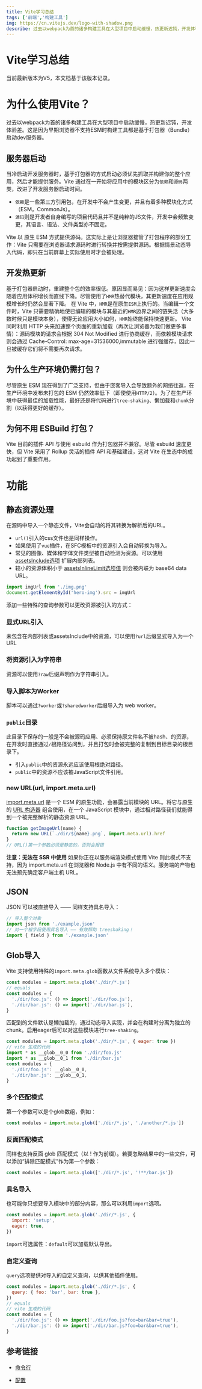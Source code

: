 ```yaml
---
title: Vite学习总结
tags: ['前端','构建工具']
img: https://cn.vitejs.dev/logo-with-shadow.png
describe: 过去以webpack为首的诸多构建工具在大型项目中启动缓慢，热更新迟钝，开发体验差。这是因为早期浏览器不支持ESM时构建工具都是基于打包器（Bundle）启动dev服务器。
---
```

# Vite学习总结 

当前最新版本为V5，本文档基于该版本记录。

# 为什么使用Vite？

过去以webpack为首的诸多构建工具在大型项目中启动缓慢，热更新迟钝，开发体验差。这是因为早期浏览器不支持ESM时构建工具都是基于打包器（Bundle）启动dev服务器。

## 服务器启动

当冷启动开发服务器时，基于打包器的方式启动必须优先抓取并构建你的整个应用，然后才能提供服务。Vite 通过在一开始将应用中的模块区分为`依赖`和`源码`两类，改进了开发服务器启动时间。

- `依赖`是一些第三方引用包，在开发中不会产生变更，并且有着多种模块化方式（ESM，CommonJs）。
- `源码`则是开发者自身编写的项目代码且并不是纯粹的JS文件，开发中会频繁变更，其语言、语法、文件类型亦不固定。

Vite 以 原生 ESM 方式提供源码。这实际上是让浏览器接管了打包程序的部分工作：Vite 只需要在浏览器请求源码时进行转换并按需提供源码。根据情景动态导入代码，即只在当前屏幕上实际使用时才会被处理。

## 开发热更新
基于打包器启动时，重建整个包的效率很低。原因显而易见：因为这样更新速度会随着应用体积增长而直线下降。尽管使用了`HMR`热替代模块，其更新速度在应用规模增长时仍然会显著下降。
在 Vite 中，`HMR`是在原生`ESM`上执行的。当编辑一个文件时，Vite 只需要精确地使已编辑的模块与其最近的`HMR`边界之间的链失活（大多数时候只是模块本身），使得无论应用大小如何，`HMR`始终能保持快速更新。
Vite 同时利用 HTTP 头来加速整个页面的重新加载（再次让浏览器为我们做更多事情）：源码模块的请求会根据 304 Not Modified 进行协商缓存，而依赖模块请求则会通过 Cache-Control: max-age=31536000,immutable 进行强缓存，因此一旦被缓存它们将不需要再次请求。
## 为什么生产环境仍需打包？
尽管原生 ESM 现在得到了广泛支持，但由于嵌套导入会导致额外的网络往返，在生产环境中发布未打包的 ESM 仍然效率低下（即使使用`HTTP/2`）。为了在生产环境中获得最佳的加载性能，最好还是将代码进行`tree-shaking`、懒加载和`chunk`分割（以获得更好的缓存）。
## 为何不用 ESBuild 打包？
Vite 目前的插件 API 与使用 esbuild 作为打包器并不兼容。尽管 esbuild 速度更快，但 Vite 采用了 Rollup 灵活的插件 API 和基础建设，这对 Vite 在生态中的成功起到了重要作用。
# 功能
## 静态资源处理
在源码中导入一个静态文件，Vite会自动的将其转换为解析后的URL。

- `url()`引入的css文件也是同样操作。
- 如果使用了`vue`插件，在SFC模板中的资源引入会自动转换为导入。
- 常见的图像、媒体和字体文件类型被自动检测为资源。可以使用 [assetsInclude选项](https://cn.vitejs.dev/config/shared-options.html#assetsinclude) 扩展内部列表。
- 较小的资源体积小于 [assetsInlineLimit选项值](https://cn.vitejs.dev/config/build-options.html#build-assetsinlinelimit) 则会被内联为 base64 data URL。
```javascript
import imgUrl from './img.png'
document.getElementById('hero-img').src = imgUrl
```
添加一些特殊的查询参数可以更改资源被引入的方式：
### 显式URL引入
未包含在内部列表或assetsInclude中的资源，可以使用`?url`后缀显式导入为一个URL
### 将资源引入为字符串
资源可以使用`?raw`后缀声明作为字符串引入。
### 导入脚本为Worker
脚本可以通过`?worker`或`?sharedworker`后缀导入为 web worker。
### `public`目录
此目录下保存的一般是不会被源码应用、必须保持原文件名不被hash、的资源，在开发时直接通过`/`根路径访问到，并且打包时会被完整的复制到目标目录的根目录下。

- 引入`public`中的资源永远应该使用根绝对路径。
- `public`中的资源不应该被JavaScript文件引用。

### new URL(url, import.meta.url)
[import.meta.url](https://developer.mozilla.org/en-US/docs/Web/JavaScript/Reference/Statements/import.meta) 是一个 ESM 的原生功能，会暴露当前模块的 URL。将它与原生的 [URL 构造器](https://developer.mozilla.org/en-US/docs/Web/API/URL) 组合使用，在一个 JavaScript 模块中，通过相对路径我们就能得到一个被完整解析的静态资源 URL。
```javascript
function getImageUrl(name) {
  return new URL(`./dir/${name}.png`, import.meta.url).href
}
// URL()第一个参数必须是静态的，否则会报错
```

**注意：无法在 SSR 中使用**
如果你正在以服务端渲染模式使用 Vite 则此模式不支持，因为 import.meta.url 在浏览器和 Node.js 中有不同的语义。服务端的产物也无法预先确定客户端主机 URL。

## JSON
JSON 可以被直接导入 —— 同样支持具名导入：
```javascript
// 导入整个对象
import json from './example.json'
// 对一个根字段使用具名导入 —— 有效帮助 treeshaking！
import { field } from './example.json'
```
## Glob导入
Vite 支持使用特殊的`import.meta.glob`函数从文件系统导入多个模块：
```javascript
const modules = import.meta.glob('./dir/*.js')
// equals
const modules = {
  './dir/foo.js': () => import('./dir/foo.js'),
  './dir/bar.js': () => import('./dir/bar.js'),
}
```
匹配到的文件默认是懒加载的，通过动态导入实现，并会在构建时分离为独立的 chunk。启用eager后可以对这些模块进行`tree-shaking`。

```javascript
const modules = import.meta.glob('./dir/*.js', { eager: true })
// vite 生成的代码
import * as __glob__0_0 from './dir/foo.js'
import * as __glob__0_1 from './dir/bar.js'
const modules = {
  './dir/foo.js': __glob__0_0,
  './dir/bar.js': __glob__0_1,
}
```
### 多个匹配模式

第一个参数可以是个glob数组，例如：

```javascript
const modules = import.meta.glob(['./dir/*.js', './another/*.js'])
```
### 反面匹配模式
同样也支持反面 glob 匹配模式（以 ! 作为前缀）。若要忽略结果中的一些文件，可以添加“排除匹配模式”作为第一个参数：
```javascript
const modules = import.meta.glob(['./dir/*.js', '!**/bar.js'])
```
### 具名导入
也可能你只想要导入模块中的部分内容，那么可以利用`import`选项。
```javascript
const modules = import.meta.glob('./dir/*.js', {
  import: 'setup',
  eager: true,
})
```
`import`可选属性：`default`可以加载默认导出。
### 自定义查询
`query`选项提供对导入的自定义查询，以供其他插件使用。
```javascript
const modules = import.meta.glob('./dir/*.js', {
  query: { foo: 'bar', bar: true },
})
// equals
// vite 生成的代码
const modules = {
  './dir/foo.js': () => import('./dir/foo.js?foo=bar&bar=true'),
  './dir/bar.js': () => import('./dir/bar.js?foo=bar&bar=true'),
}
```
## 参考链接

*  [命令行](https://cn.vitejs.dev/guide/cli.html)

*  [配置](https://cn.vitejs.dev/config/shared-options.html)

